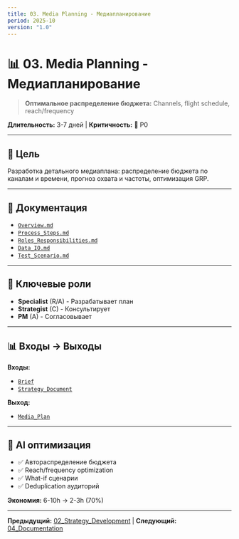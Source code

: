 ```yaml
---
title: 03. Media Planning - Медиапланирование
period: 2025-10
version: "1.0"
---
```


# 📊 03. Media Planning - Медиапланирование

> **Оптимальное распределение бюджета:** Channels, flight schedule, reach/frequency

**Длительность:** 3-7 дней | **Критичность:** 🔴 P0

---

## 🎯 Цель

Разработка детального медиаплана: распределение бюджета по каналам и времени, прогноз охвата и частоты, оптимизация GRP.

---

## 📁 Документация

- [`Overview.md`](./Overview.md)
- [`Process_Steps.md`](./Process_Steps.md)
- [`Roles_Responsibilities.md`](./Roles_Responsibilities.md)
- [`Data_IO.md`](./Data_IO.md)
- [`Test_Scenario.md`](./Test_Scenario.md)

---

## 👥 Ключевые роли

- **Specialist** (R/A) - Разрабатывает план
- **Strategist** (C) - Консультирует
- **PM** (A) - Согласовывает

---

## 📊 Входы → Выходы

**Входы:**
- [`Brief`](../../02_ARTIFACTS/Brief/)
- [`Strategy_Document`](../../02_ARTIFACTS/Strategy_Document/)

**Выход:**
- [`Media_Plan`](../../02_ARTIFACTS/Media_Plan/)

---

## 🤖 AI оптимизация

- ✅ Автораспределение бюджета
- ✅ Reach/frequency optimization
- ✅ What-if сценарии
- ✅ Deduplication аудиторий

**Экономия:** 6-10h → 2-3h (70%)

---

**Предыдущий:** [02_Strategy_Development](../02_Strategy_Development/) | **Следующий:** [04_Documentation](../04_Documentation/)

